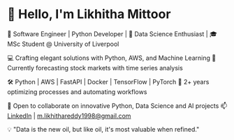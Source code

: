# 👋 Hello, I'm Likhitha Mittoor

🚀 Software Engineer | Python Developer | 🌱 Data Science Enthusiast | 🎓 MSc Student @ University of Liverpool

💻 Crafting elegant solutions with Python, AWS, and Machine Learning
🔭 Currently forecasting stock markets with time series analysis

🛠️ Python | AWS | FastAPI | Docker | TensorFlow | PyTorch
💼 2+ years optimizing processes and automating workflows

🤝 Open to collaborate on innovative Python, Data Science and AI projects
📫 [LinkedIn](https://www.linkedin.com/in/likhitha-mittoor-b9065621b/) | m.likhithareddy1998@gmail.com

💡 "Data is the new oil, but like oil, it's most valuable when refined."
